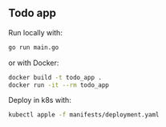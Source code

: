 ## Todo app

Run locally with:

```bash
go run main.go
```

or with Docker:

```bash
docker build -t todo_app .
docker run -it --rm todo_app
```

Deploy in k8s with:

```bash
kubectl apple -f manifests/deployment.yaml
```
